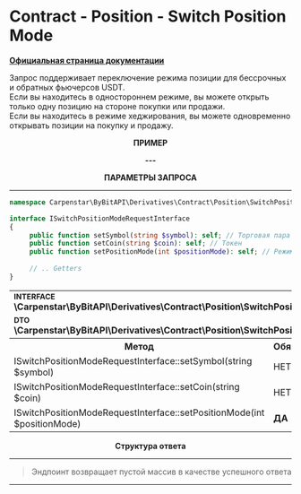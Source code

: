# Contract - Position - Switch Position Mode
<b>[Официальная страница документации](https://bybit-exchange.github.io/docs/derivatives/contract/position-mode)</b>
<p>Запрос поддерживает переключение режима позиции для бессрочных и обратных фьючерсов USDT. <br />
Если вы находитесь в одностороннем режиме, вы можете открыть только одну позицию на стороне покупки или продажи. <br />
Если вы находитесь в режиме хеджирования, вы можете одновременно открывать позиции на покупку и продажу.</p>

<p align="center" width="100%"><b>ПРИМЕР</b></p>

<p align="center" width="100%"><b> --- </b></p>


<p align="center" width="100%"><b>ПАРАМЕТРЫ ЗАПРОСА</b></p>

---

```php
namespace Carpenstar\ByBitAPI\Derivatives\Contract\Position\SwitchPositionMode\Interfaces;

interface ISwitchPositionModeRequestInterface
{
     public function setSymbol(string $symbol): self; // Торговая пара
     public function setCoin(string $coin): self; // Токен
     public function setPositionMode(int $positionMode): self; // Режим позиции. 0: Merged Single. 3: Both Side
    
     // .. Getters
}
```

<table style="width: 100%">
   <tr>
     <td colspan="3" style="text-align: left">
        <sup><b>INTERFACE</b></sup> <br />
       <b>\Carpenstar\ByBitAPI\Derivatives\Contract\Position\SwitchPositionMode\Interfaces\ISwitchPositionModeRequestInterface::class</b>
     </td>
   </tr>
   <tr>
     <td colspan="3" style="text-align: left">
        <sup><b>DTO</b></sup> <br />
       <b>\Carpenstar\ByBitAPI\Derivatives\Contract\Position\SwitchPositionMode\Request\SwitchPositionModeRequest::class</b>
     </td>
   </tr>
   <tr>
     <th style="width: 45%; text-align: center">Метод</th>
     <th style="width: 5%; text-align: center">Обязательно</th>
     <th style="width: 50%; text-align: center">Описание</th>
   </tr>
   <tr>
     <td>ISwitchPositionModeRequestInterface::setSymbol(string $symbol)</td>
     <td>НЕТ</td>
     <td>Торговая пара</td>
   </tr>
   <tr>
     <td>ISwitchPositionModeRequestInterface::setCoin(string $coin)</td>
     <td>НЕТ</td>
     <td> Токен </td>
   </tr>
   <tr>
     <td>ISwitchPositionModeRequestInterface::setPositionMode(int $positionMode)</td>
     <td><b>ДА</b></td>
     <td> Редим позиции. 0: Merged Single. 3: Both Side </td>
   </tr>
</table>

<p align="center" width="100%"><b>Структура ответа</b></p>

---

> Эндпоинт возвращает пустой массив в качестве успешного ответа

---

